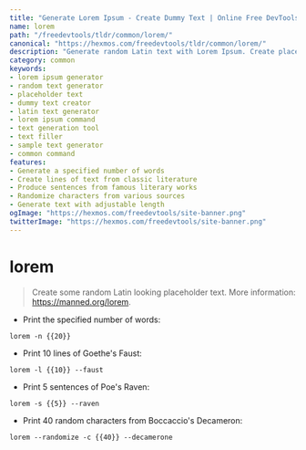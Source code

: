 ```yaml
---
title: "Generate Lorem Ipsum - Create Dummy Text | Online Free DevTools by Hexmos"
name: lorem
path: "/freedevtools/tldr/common/lorem/"
canonical: "https://hexmos.com/freedevtools/tldr/common/lorem/"
description: "Generate random Latin text with Lorem Ipsum. Create placeholder text for layouts and design mockups with ease. Free online tool, no registration required."
category: common
keywords:
- lorem ipsum generator
- random text generator
- placeholder text
- dummy text creator
- latin text generator
- lorem ipsum command
- text generation tool
- text filler
- sample text generator
- common command
features:
- Generate a specified number of words
- Create lines of text from classic literature
- Produce sentences from famous literary works
- Randomize characters from various sources
- Generate text with adjustable length
ogImage: "https://hexmos.com/freedevtools/site-banner.png"
twitterImage: "https://hexmos.com/freedevtools/site-banner.png"
---
```


# lorem

> Create some random Latin looking placeholder text.
> More information: <https://manned.org/lorem>.

- Print the specified number of words:

`lorem -n {{20}}`

- Print 10 lines of Goethe's Faust:

`lorem -l {{10}} --faust`

- Print 5 sentences of Poe's Raven:

`lorem -s {{5}} --raven`

- Print 40 random characters from Boccaccio's Decameron:

`lorem --randomize -c {{40}} --decamerone`
